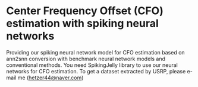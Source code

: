# Center Frequency Offset (CFO) estimation with spiking neural networks
Providing our spiking neural network model for CFO estimation based on ann2snn conversion with benchmark neural network models and conventional methods.
You need SpikingJelly library to use our neural networks for CFO estimation. 
To get a dataset extracted by USRP, please e-mail me (hetzer44@naver.com)
